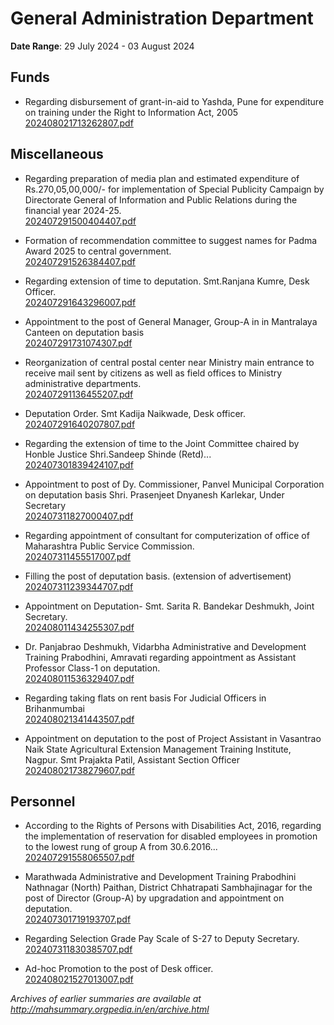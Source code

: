 # General Administration Department

**Date Range**: 29 July 2024 - 03 August 2024


## Funds
- Regarding disbursement of grant-in-aid to Yashda, Pune for expenditure on training under the Right to Information Act, 2005\
  [202408021713262807.pdf](https://gr.maharashtra.gov.in/Site/Upload/Government%20Resolutions/English/202408021713262807.pdf)

## Miscellaneous
- Regarding preparation of media plan and estimated expenditure of Rs.270,05,00,000/- for implementation of Special Publicity Campaign by Directorate General of Information and Public Relations during the financial year 2024-25.\
  [202407291500404407.pdf](https://gr.maharashtra.gov.in/Site/Upload/Government%20Resolutions/English/202407291500404407.pdf)

- Formation of recommendation committee to suggest names for Padma Award 2025 to central government.\
  [202407291526384407.pdf](https://gr.maharashtra.gov.in/Site/Upload/Government%20Resolutions/English/202407291526384407.pdf)

- Regarding extension of time to deputation. Smt.Ranjana Kumre, Desk Officer.\
  [202407291643296007.pdf](https://gr.maharashtra.gov.in/Site/Upload/Government%20Resolutions/English/202407291643296007.pdf)

- Appointment to the post of General Manager, Group-A in in Mantralaya Canteen on deputation basis\
  [202407291731074307.pdf](https://gr.maharashtra.gov.in/Site/Upload/Government%20Resolutions/English/202407291731074307.pdf)

- Reorganization of central postal center near Ministry main entrance to receive mail sent by citizens as well as field offices to Ministry administrative departments.\
  [202407291136455207.pdf](https://gr.maharashtra.gov.in/Site/Upload/Government%20Resolutions/English/202407291136455207....pdf)

- Deputation Order. Smt Kadija Naikwade, Desk officer.\
  [202407291640207807.pdf](https://gr.maharashtra.gov.in/Site/Upload/Government%20Resolutions/English/202407291640207807.pdf)

- Regarding the extension of time to the Joint Committee chaired by Honble Justice Shri.Sandeep Shinde (Retd)...\
  [202407301839424107.pdf](https://gr.maharashtra.gov.in/Site/Upload/Government%20Resolutions/English/202407301839424107.pdf)

- Appointment to post of Dy. Commissioner, Panvel Municipal Corporation on deputation basis Shri. Prasenjeet Dnyanesh Karlekar, Under Secretary\
  [202407311827000407.pdf](https://gr.maharashtra.gov.in/Site/Upload/Government%20Resolutions/English/202407311827000407....pdf)

- Regarding appointment of consultant for computerization of office of Maharashtra Public Service Commission.\
  [202407311455517007.pdf](https://gr.maharashtra.gov.in/Site/Upload/Government%20Resolutions/English/202407311455517007.pdf)

- Filling the post of deputation basis. (extension of advertisement)\
  [202407311239344707.pdf](https://gr.maharashtra.gov.in/Site/Upload/Government%20Resolutions/English/202407311239344707.pdf)

- Appointment on Deputation- Smt. Sarita R. Bandekar Deshmukh,  Joint  Secretary.\
  [202408011434255307.pdf](https://gr.maharashtra.gov.in/Site/Upload/Government%20Resolutions/English/202408011434255307.pdf)

- Dr. Panjabrao Deshmukh, Vidarbha Administrative and Development Training Prabodhini, Amravati regarding appointment as Assistant Professor Class-1 on deputation.\
  [202408011536329407.pdf](https://gr.maharashtra.gov.in/Site/Upload/Government%20Resolutions/English/202408011536329407.pdf)

- Regarding taking flats on rent basis For Judicial Officers in Brihanmumbai\
  [202408021341443507.pdf](https://gr.maharashtra.gov.in/Site/Upload/Government%20Resolutions/English/202408021341443507.pdf)

- Appointment on deputation to the post of Project Assistant in Vasantrao Naik State Agricultural Extension Management Training Institute, Nagpur. Smt Prajakta Patil, Assistant Section Officer\
  [202408021738279607.pdf](https://gr.maharashtra.gov.in/Site/Upload/Government%20Resolutions/English/202408021738279607.pdf)

## Personnel
- According to the Rights of Persons with Disabilities Act, 2016, regarding the implementation of reservation for disabled employees in promotion to the lowest rung of group A from 30.6.2016...\
  [202407291558065507.pdf](https://gr.maharashtra.gov.in/Site/Upload/Government%20Resolutions/English/202407291558065507.pdf)

- Marathwada Administrative and Development Training Prabodhini Nathnagar (North) Paithan, District Chhatrapati Sambhajinagar for the post of Director (Group-A) by upgradation and appointment on deputation.\
  [202407301719193707.pdf](https://gr.maharashtra.gov.in/Site/Upload/Government%20Resolutions/English/202407301719193707.pdf)

- Regarding   Selection Grade Pay Scale of S-27 to  Deputy Secretary.\
  [202407311830385707.pdf](https://gr.maharashtra.gov.in/Site/Upload/Government%20Resolutions/English/202407311830385707.pdf)

- Ad-hoc Promotion to the post of Desk officer.\
  [202408021527013007.pdf](https://gr.maharashtra.gov.in/Site/Upload/Government%20Resolutions/English/202408021527013007.pdf)


*Archives of earlier summaries are available at http://mahsummary.orgpedia.in/en/archive.html*